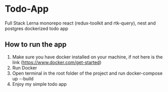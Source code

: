 # Todo-App
Full Stack Lerna monorepo react (redux-toolkit and rtk-query), nest and postgres dockerized todo app

## How to run the app

1. Make sure you have docker installed on your machine, if not here is the link (https://www.docker.com/get-started)
2. Run Docker
3. Open terminal in the root folder of the project and run docker-compose up --build
4. Enjoy my simple todo app
